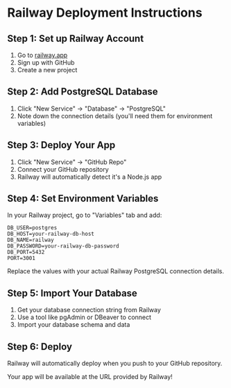 # Railway Deployment Instructions

## Step 1: Set up Railway Account
1. Go to [railway.app](https://railway.app)
2. Sign up with GitHub
3. Create a new project

## Step 2: Add PostgreSQL Database
1. Click "New Service" → "Database" → "PostgreSQL"
2. Note down the connection details (you'll need them for environment variables)

## Step 3: Deploy Your App
1. Click "New Service" → "GitHub Repo"
2. Connect your GitHub repository
3. Railway will automatically detect it's a Node.js app

## Step 4: Set Environment Variables
In your Railway project, go to "Variables" tab and add:

```
DB_USER=postgres
DB_HOST=your-railway-db-host
DB_NAME=railway
DB_PASSWORD=your-railway-db-password
DB_PORT=5432
PORT=3001
```

Replace the values with your actual Railway PostgreSQL connection details.

## Step 5: Import Your Database
1. Get your database connection string from Railway
2. Use a tool like pgAdmin or DBeaver to connect
3. Import your database schema and data

## Step 6: Deploy
Railway will automatically deploy when you push to your GitHub repository.

Your app will be available at the URL provided by Railway! 